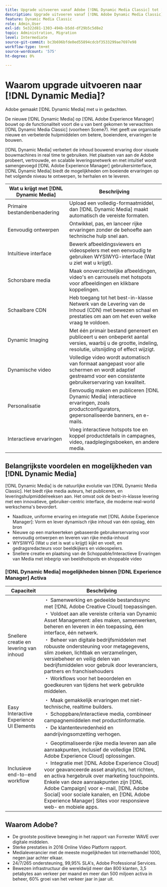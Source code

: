 ```yaml
---
title: Upgrade uitvoeren vanaf Adobe [!DNL Dynamic Media Classic] tot [!DNL Dynamic Media] op [!DNL Experience Manager] Activa
description: Upgrade uitvoeren vanaf [!DNL Adobe Dynamic Media Classic] tot [!DNL Dynamic Media] op [!DNL Adobe Experience Manager]. Meer informatie over de belangrijkste voordelen en mogelijkheden van [!DNL Dynamic Media]. Bekijk de vergelijkingslijst van de functielijst, upgrade FAQ en lijst met gereedheidscontroles.
feature: Dynamic Media Classic
role: Admin,User
exl-id: 5e322d81-1303-494b-b5dd-df29b5c5d8e2
topic: Administration, Migration
level: Intermediate
source-git-commit: bc3b696bfde0ed55894cdcbf3533299ae7697e98
workflow-type: tm+mt
source-wordcount: '575'
ht-degree: 0%

---
```


# Waarom upgrade uitvoeren naar [!DNL Dynamic Media]?

Adobe gemaakt [!DNL Dynamic Media] met u in gedachten.

De nieuwe [!DNL Dynamic Media] op [!DNL Adobe Experience Manager] bouwt op de functionaliteit voort die u van bent gekomen te verwachten [!DNL Dynamic Media Classic] (voorheen Scene7). Het geeft uw organisatie nieuwe en verbeterde hulpmiddelen om betere, boeiendere, ervaringen te bouwen.

[!DNL Dynamic Media] verbetert de inhoud bouwend ervaring door visuele bouwmachines in real time te gebruiken. Het plaatsen van aan de Adobe probeert, vertrouwde, en scalable leveringsnetwerk en met intuïtief wordt samengevoegd [!DNL Adobe Experience Manager] gebruikersinterface, [!DNL Dynamic Media] biedt de mogelijkheden om boeiende ervaringen op het volgende niveau te ontwerpen, te herhalen en te leveren.

| Wat u krijgt met [!DNL Dynamic Media] | Beschrijving |
| --- | --- |
| Primaire bestandenbenadering | Upload een volledig-formaatmiddel, dan [!DNL Dynamic Media] maakt automatisch de vereiste formaten. |
| Eenvoudig ontwerpen | Ontwikkel, pas, en lanceer rijke ervaringen zonder de behoefte aan technische hulp snel aan. |
| Intuïtieve interface | Bewerk afbeeldingsviewers en videospelers met een eenvoudig te gebruiken WYSIWYG-interface (Wat u ziet wat u krijgt). |
| Schorsbare media | Maak onoverzichtelijke afbeeldingen, video&#39;s en carrousels met hotspots voor afbeeldingen en klikbare koppelingen. |
| Schaalbare CDN | Heb toegang tot het best-in-klasse Netwerk van de Levering van de Inhoud (CDN) met bewezen schaal en prestaties om aan om het even welke vraag te voldoen. |
| Dynamic Imaging | Met één primair bestand genereert en publiceert u een onbeperkt aantal versies, waarbij u de grootte, indeling, resolutie, uitsnijding of effect wijzigt. |
| Dynamische video | Volledige video wordt automatisch van formaat aangepast voor alle schermen en wordt adaptief gestreamd voor een consistente gebruikerservaring van kwaliteit. |
| Personalisatie | Eenvoudig maken en publiceren [!DNL Dynamic Media] interactieve ervaringen, zoals productconfigurators, gepersonaliseerde banners, en e-mails. |
| Interactieve ervaringen | Voeg interactieve hotspots toe en koppel productdetails in campagnes, video, raadplegingsboeken, en andere media. |

## Belangrijkste voordelen en mogelijkheden van [!DNL Dynamic Media]

[!DNL Dynamic Media] is de natuurlijke evolutie van [!DNL Dynamic Media Classic]. Het biedt rijke media auteurs, het publiceren, en leveringshulpmiddelreeksen aan. Het omvat ook de best-in-klasse levering met een innovatieve, gebruiker-centric interface, die moderne real-world werkschema&#39;s bevordert.

* Naadloze, uniforme ervaring en integratie met [!DNL Adobe Experience Manager]: Vorm en lever dynamisch rijke inhoud van één opslag, één bron
* Nieuwe op een markeerteken gebaseerde gebruikerservaring voor eenvoudig ontwerpen en leveren van rijke media-inhoud
* WYSIWYG (Wat u ziet is wat u krijgt) kijkt en voelt, en gedragsredacteurs voor beeldkijkers en videospelers.
* Snellere creatie en plaatsing van de Schoppable/Interactieve Ervaringen van Media met inbegrip van beeldhotspots en shoppable video

### [!DNL Dynamic Media] mogelijkheden binnen [!DNL Experience Manager] Activa

| Capaciteit | Beschrijving |
| --- | --- |
| Snellere creatie en levering van inhoud | ・ Samenwerking en gedeelde bestandssync met [!DNL Adobe Creative Cloud] toepassingen.<br>・ Voldoet aan alle vereiste criteria van Dynamic Asset Management: alles maken, samenwerken, beheren en leveren in één toepassing, één interface, één netwerk.<br>・ Beheer van digitale bedrijfsmiddelen met robuuste ondersteuning voor metagegevens, slim zoeken, lichtbak en verzamelingen, versiebeheer en veilig delen van bedrijfsmiddelen voor gebruik door leveranciers, partners en franchisehouders<br>・ Workflows voor het beoordelen en goedkeuren van tijdens het werk gebruikte middelen. |
| Easy Interactive Experience UI Elements | ・ Maak gemakkelijk ervaringen met niet-technische, realtime builders.<br>・ Schoppbare/interactieve media, combineer campagnemiddelen met productinformatie.<br>・ De klantentevredenheid en aandrijvingsomzetting verhogen. |
| Inclusieve end-to-end workflow | ・ Geoptimaliseerde rijke media leveren aan alle aanraakpunten, inclusief de volledige [!DNL Adobe Experience Cloud] oplossingen.<br>・ Integratie met [!DNL Adobe Experience Cloud] voor geavanceerde asset analytics, het richten, en activa hergebruik over marketing touchpoints. Enkele van deze aanraakpunten zijn [!DNL Adobe Campaign] voor e-mail, [!DNL Adobe Social] voor sociale kanalen, en [!DNL Adobe Experience Manager] Sites voor responsieve web- en mobiele apps. |

## Waarom Adobe?

* De grootste positieve beweging in het rapport van Forrester WAVE over digitale middelen.
* Sterke prestaties in 2016 Online Video Platform rapport.
* Medialeverancier met de meeste mogelijkheden tot internethandel 1000, negen jaar achter elkaar.
* 24/7/265 ondersteuning, 99,95% SLA&#39;s, Adobe Professional Services.
* Bewezen infrastructuur die wereldwijd meer dan 800 klanten, 3,5 petabytes aan verkeer per maand en meer dan 500 miljoen activa in beheer, 60% groei van het verkeer jaar in jaar uit.
